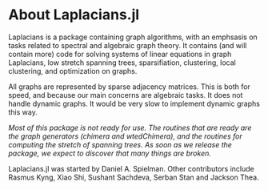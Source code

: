 # About Laplacians.jl

Laplacians is a package containing graph algorithms, with an emphsasis on tasks related to spectral and algebraic graph theory. It contains (and will contain more) code for solving systems of linear equations in graph Laplacians, low stretch spanning trees, sparsifiation, clustering, local clustering, and optimization on graphs.

All graphs are represented by sparse adjacency matrices. This is both for speed, and because our main concerns are algebraic tasks. It does not handle dynamic graphs. It would be very slow to implement dynamic graphs this way.

_Most of this package is not ready for use. The routines that are ready are the graph generators (chimera and wtedChimera), and the routines for computing the stretch of spanning trees.  As soon as we release the package, we expect to discover that many things are broken._



Laplacians.jl was started by Daniel A. Spielman.  Other contributors include Rasmus Kyng, Xiao Shi, Sushant Sachdeva, Serban Stan and Jackson Thea.
